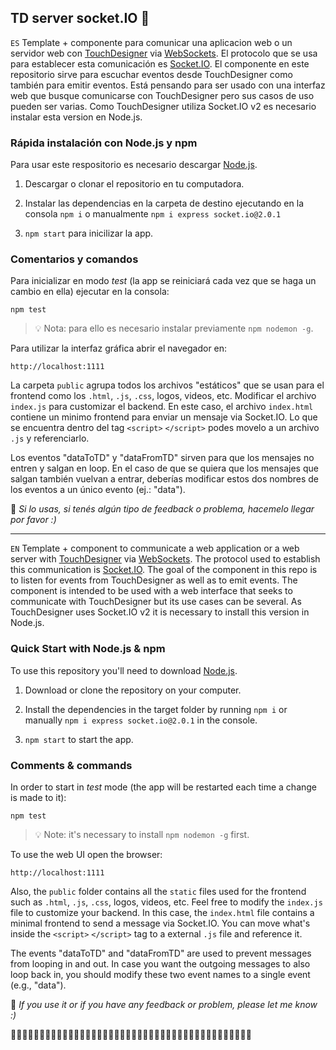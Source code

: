 ﻿## TD server socket.IO 🧦

`ES`
Template + componente para comunicar una aplicacion web o un servidor web con [TouchDesigner](https://derivative.ca/download) via [WebSockets](https://developer.mozilla.org/es/docs/Web/API/WebSockets_API). El protocolo que se usa para establecer esta comunicación es [Socket.IO](https://socket.io/).
El componente en este repositorio sirve para escuchar eventos desde TouchDesigner como también para emitir eventos. Está pensando para ser usado con una interfaz web que busque comunicarse con TouchDesigner pero sus casos de uso pueden ser varias.
Como TouchDesigner utiliza Socket.IO v2 es necesario instalar esta version en Node.js.

### Rápida instalación con Node.js y npm

Para usar este respositorio es necesario descargar [Node.js](https://nodejs.org/es/).

1. Descargar o clonar el repositorio en tu computadora.

2. Instalar las dependencias en la carpeta de destino ejecutando en la consola `npm i` o manualmente `npm i express socket.io@2.0.1`

3. `npm start` para inicilizar la app.

### Comentarios y comandos

Para inicializar en modo *test* (la app se reiniciará cada vez que se haga un cambio en ella) ejecutar en la consola:

```
npm test
```
> 💡 Nota: para ello es necesario instalar previamente `npm nodemon -g`.

Para utilizar la interfaz gráfica abrir el navegador en:

```
http://localhost:1111
```

La carpeta `public` agrupa todos los archivos "estáticos" que se usan para el frontend como los `.html`, `.js`, `.css`, logos, videos, etc.
Modificar el archivo `index.js` para customizar el backend. En este caso, el archivo `index.html` contiene un minimo frontend para enviar un mensaje via Socket.IO. Lo que se encuentra dentro del tag `<script>`  `</script>` podes movelo a un archivo `.js` y referenciarlo.

Los eventos "dataToTD" y "dataFromTD" sirven para que los mensajes no entren y salgan en loop. En el caso de que se quiera que los mensajes que salgan también vuelvan a entrar, deberías modificar estos dos nombres de los eventos a un único evento (ej.: "data").

👋 *Si lo usas, si tenés algún tipo de feedback o problema, hacemelo llegar por favor :)*

---


`EN`
Template + component to communicate a web application or a web server with [TouchDesigner](https://derivative.ca/download) via [WebSockets](https://developer.mozilla.org/es/docs/Web/API/WebSockets_API). The protocol used to establish this communication is [Socket.IO](https://socket.io/).
The goal of the component in this repo is to listen for events from TouchDesigner as well as to emit events. The component is intended to be used with a web interface that seeks to communicate with TouchDesigner but its use cases can be several.
As TouchDesigner uses Socket.IO v2 it is necessary to install this version in Node.js.

### Quick Start with Node.js & npm

To use this repository you'll need to download [Node.js](https://nodejs.org/es/).

1. Download or clone the repository on your computer.

2. Install the dependencies in the target folder by running `npm i` or manually `npm i express socket.io@2.0.1` in the console.

3. `npm start` to start the app.

### Comments & commands

In order to start in *test* mode (the app will be restarted each time a change is made to it):

```
npm test
```
> 💡 Note: it's necessary to install `npm nodemon -g` first.

To use the web UI open the browser:

```
http://localhost:1111
```

Also, the `public` folder contains all the `static` files used for the frontend such as `.html`, `.js`, `.css`, logos, videos, etc.
Feel free to modify the `index.js` file to customize your backend. In this case, the `index.html` file contains a minimal frontend to send a message via Socket.IO. You can move what's inside the `<script>`  `</script>` tag to a external `.js` file and reference it.

The events "dataToTD" and "dataFromTD" are used to prevent messages from looping in and out. In case you want the outgoing messages to also loop back in, you should modify these two event names to a single event (e.g., "data").

👋 *If you use it or if you have any feedback or problem, please let me know :)*


📮📮📮📮📮📮📮📮📮📮📮📮📮📮📮📮📮📮📮📮📮📮📮📮📮📮📮📮📮📮📮📮📮📮📮📮📮📮📮📮📮📮